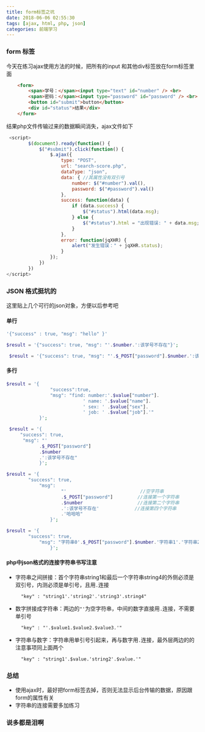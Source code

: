 ```yaml
---
title: form标签之坑
date: 2018-06-06 02:55:30
tags: [ajax, html, php, json]
categories: 前端学习
---
```

### form 标签
今天在练习ajax使用方法的时候，把所有的input 和其他div标签放在form标签里面
```html
    <form>
        <span>学号：</span><input type="text" id="number" /> <br>
        <span>密码：</span><input type="password" id="password" /> <br>
        <button id="submit">button</button>
        <div id="status">结果</div>
    </form>
```
结果php文件传输过来的数据瞬间消失，ajax文件如下
```javascript
 <script>
        $(document).ready(function() {
            $("#submit").click(function() {
                $.ajax({
                    type: "POST",
                    url: "search-score.php",
                    dataType: "json",
                    data: { //其属性没有双引号
                        number: $("#number").val(),
                        password: $("#password").val()
                    },
                    success: function(data) {
                        if (data.success) {
                            $("#status").html(data.msg);
                        } else {
                            $("#status").html = "出现错误: " + data.msg;
                        }
                    },
                    error: function(jqXHR) {
                        alert("发生错误：" + jqXHR.status);
                    }
                });
            })
        })
</script>
```


### JSON 格式挺坑的
这里贴上几个可行的json对象，方便以后参考吧
#### 单行
```php
'{"success" : true, "msg": "hello" }'
```
```php
$result = '{"success": true, "msg": "'.$number.':该学号不存在"}';
```
```php
 $result = '{"success": true, "msg": "'.$_POST["password"].$number.':该学号不存在"}';
```
#### 多行
```php
$result = '{
                "success":true,
                "msg": "find: number:'.$value["number"].
                            ' name: '.$value["name"].
                            ' sex: ' .$value["sex"].
                            ' job: ' .$value["job"].'"
            }';
```
```php
 $result = '{
     "success": true,
      "msg": "'
            .$_POST["password"]
            .$number
            .':该学号不存在"
            }';
 ```

```php
$result = '{
        "success": true,
            "msg": 
                    "'                           //空字符串
                    .$_POST["password"]         //连接第一个字符串
                    .$number                    //连接第二个字符串
                    .':该学号不存在'             //连接第四个字符串
                    .'哈哈哈"                    
                }';
```
```php
$result = '{
        "success": true,
            "msg": "字符串0'.$_POST["password"].$number.'字符串1'.'字符串2"                    
                }';
```
#### php中json格式的连接字符串书写注意


- 字符串之间拼接：首个字符串string1和最后一个字符串string4的外侧必须是双引号，内测必须是单引号，且用`.`连接
        
        "key" : "string1'.'string2'.'string3'.string4"



- 数字拼接成字符串：两边的``"'``为空字符串，中间的数字直接用`.`连接，不需要单引号

        "key" : "'.$value1.$value2.$value3.'"


- 字符串与数字：字符串用单引号引起来，再与数字用`.`连接，最外层两边的的注意事项同上面两个

        "key" : "string1'.$value.'string2'.$value.'"



### 总结
- 使用ajax时，最好把form标签去掉，否则无法显示后台传输的数据，原因跟form的属性有关
- 字符串的连接需要多加练习


### 说多都是泪啊